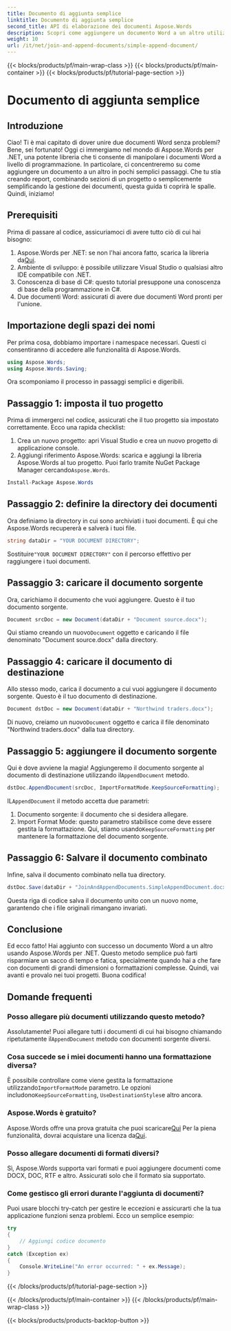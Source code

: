 ```yaml
---
title: Documento di aggiunta semplice
linktitle: Documento di aggiunta semplice
second_title: API di elaborazione dei documenti Aspose.Words
description: Scopri come aggiungere un documento Word a un altro utilizzando Aspose.Words per .NET in questa guida completa e dettagliata.
weight: 10
url: /it/net/join-and-append-documents/simple-append-document/
---
```


{{< blocks/products/pf/main-wrap-class >}}
{{< blocks/products/pf/main-container >}}
{{< blocks/products/pf/tutorial-page-section >}}

# Documento di aggiunta semplice

## Introduzione

Ciao! Ti è mai capitato di dover unire due documenti Word senza problemi? Bene, sei fortunato! Oggi ci immergiamo nel mondo di Aspose.Words per .NET, una potente libreria che ti consente di manipolare i documenti Word a livello di programmazione. In particolare, ci concentreremo su come aggiungere un documento a un altro in pochi semplici passaggi. Che tu stia creando report, combinando sezioni di un progetto o semplicemente semplificando la gestione dei documenti, questa guida ti coprirà le spalle. Quindi, iniziamo!

## Prerequisiti

Prima di passare al codice, assicuriamoci di avere tutto ciò di cui hai bisogno:

1.  Aspose.Words per .NET: se non l'hai ancora fatto, scarica la libreria da[Qui](https://releases.aspose.com/words/net/).
2. Ambiente di sviluppo: è possibile utilizzare Visual Studio o qualsiasi altro IDE compatibile con .NET.
3. Conoscenza di base di C#: questo tutorial presuppone una conoscenza di base della programmazione in C#.
4. Due documenti Word: assicurati di avere due documenti Word pronti per l'unione.

## Importazione degli spazi dei nomi

Per prima cosa, dobbiamo importare i namespace necessari. Questi ci consentiranno di accedere alle funzionalità di Aspose.Words.

```csharp
using Aspose.Words;
using Aspose.Words.Saving;
```

Ora scomponiamo il processo in passaggi semplici e digeribili.

## Passaggio 1: imposta il tuo progetto

Prima di immergerci nel codice, assicurati che il tuo progetto sia impostato correttamente. Ecco una rapida checklist:

1. Crea un nuovo progetto: apri Visual Studio e crea un nuovo progetto di applicazione console.
2.  Aggiungi riferimento Aspose.Words: scarica e aggiungi la libreria Aspose.Words al tuo progetto. Puoi farlo tramite NuGet Package Manager cercando`Aspose.Words`.

```csharp
Install-Package Aspose.Words
```

## Passaggio 2: definire la directory dei documenti

Ora definiamo la directory in cui sono archiviati i tuoi documenti. È qui che Aspose.Words recupererà e salverà i tuoi file.

```csharp
string dataDir = "YOUR DOCUMENT DIRECTORY";
```

 Sostituire`"YOUR DOCUMENT DIRECTORY"` con il percorso effettivo per raggiungere i tuoi documenti.

## Passaggio 3: caricare il documento sorgente

Ora, carichiamo il documento che vuoi aggiungere. Questo è il tuo documento sorgente.

```csharp
Document srcDoc = new Document(dataDir + "Document source.docx");
```

 Qui stiamo creando un nuovo`Document` oggetto e caricando il file denominato "Document source.docx" dalla directory.

## Passaggio 4: caricare il documento di destinazione

Allo stesso modo, carica il documento a cui vuoi aggiungere il documento sorgente. Questo è il tuo documento di destinazione.

```csharp
Document dstDoc = new Document(dataDir + "Northwind traders.docx");
```

 Di nuovo, creiamo un nuovo`Document` oggetto e carica il file denominato "Northwind traders.docx" dalla tua directory.

## Passaggio 5: aggiungere il documento sorgente

 Qui è dove avviene la magia! Aggiungeremo il documento sorgente al documento di destinazione utilizzando il`AppendDocument` metodo.

```csharp
dstDoc.AppendDocument(srcDoc, ImportFormatMode.KeepSourceFormatting);
```

 IL`AppendDocument` il metodo accetta due parametri:
1. Documento sorgente: il documento che si desidera allegare.
2.  Import Format Mode: questo parametro stabilisce come deve essere gestita la formattazione. Qui, stiamo usando`KeepSourceFormatting` per mantenere la formattazione del documento sorgente.

## Passaggio 6: Salvare il documento combinato

Infine, salva il documento combinato nella tua directory.

```csharp
dstDoc.Save(dataDir + "JoinAndAppendDocuments.SimpleAppendDocument.docx");
```

Questa riga di codice salva il documento unito con un nuovo nome, garantendo che i file originali rimangano invariati.

## Conclusione

Ed ecco fatto! Hai aggiunto con successo un documento Word a un altro usando Aspose.Words per .NET. Questo metodo semplice può farti risparmiare un sacco di tempo e fatica, specialmente quando hai a che fare con documenti di grandi dimensioni o formattazioni complesse. Quindi, vai avanti e provalo nei tuoi progetti. Buona codifica!

## Domande frequenti

### Posso allegare più documenti utilizzando questo metodo?

 Assolutamente! Puoi allegare tutti i documenti di cui hai bisogno chiamando ripetutamente il`AppendDocument` metodo con documenti sorgente diversi.

### Cosa succede se i miei documenti hanno una formattazione diversa?

 È possibile controllare come viene gestita la formattazione utilizzando`ImportFormatMode` parametro. Le opzioni includono`KeepSourceFormatting`, `UseDestinationStyles`e altro ancora.

### Aspose.Words è gratuito?

 Aspose.Words offre una prova gratuita che puoi scaricare[Qui](https://releases.aspose.com/) Per la piena funzionalità, dovrai acquistare una licenza da[Qui](https://purchase.aspose.com/buy).

### Posso allegare documenti di formati diversi?

Sì, Aspose.Words supporta vari formati e puoi aggiungere documenti come DOCX, DOC, RTF e altro. Assicurati solo che il formato sia supportato.

### Come gestisco gli errori durante l'aggiunta di documenti?

Puoi usare blocchi try-catch per gestire le eccezioni e assicurarti che la tua applicazione funzioni senza problemi. Ecco un semplice esempio:

```csharp
try
{
    // Aggiungi codice documento
}
catch (Exception ex)
{
    Console.WriteLine("An error occurred: " + ex.Message);
}
```
{{< /blocks/products/pf/tutorial-page-section >}}

{{< /blocks/products/pf/main-container >}}
{{< /blocks/products/pf/main-wrap-class >}}

{{< blocks/products/products-backtop-button >}}
